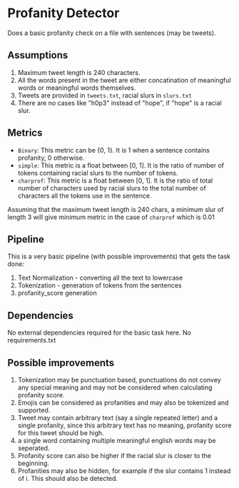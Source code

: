 # Profanity Detector

Does a basic profanity check on a file with sentences (may be tweets).

## Assumptions

1. Maximum tweet length is 240 characters.
2. All the words present in the tweet are either concatination of meaningful words or meaningful words themselves.
3. Tweets are provided in `tweets.txt`, racial slurs in `slurs.txt`
4. There are no cases like "h0p3" instead of "hope", if "hope" is a racial slur. 

## Metrics
- `Binary`: This metric can be {0, 1}. It is 1 when a sentence contains profanity, 0 otherwise.
- `simple`: This metric is a float between [0, 1]. It is the ratio of number of tokens containing racial slurs to the number of tokens.
- `charprof`: This metric is a float between [0, 1]. It is the ratio of total number of characters used by racial slurs to the total number of characters all the tokens use in the sentence.

Assuming that the maximum tweet length is 240 chars, a minimum slur of length 3 will give minimum metric in the case of `charprof` which is 0.01

## Pipeline
This is a very basic pipeline (with possible improvements) that gets the task done:
1. Text Normalization - converting all the text to lowercase
2. Tokenization - generation of tokens from the sentences
3. profanity_score generation

## Dependencies
No external dependencies required for the basic task here. No requirements.txt

## Possible improvements
1. Tokenization may be punctuation based, punctuations do not convey any special meaning and may not be considered when calculating profanity score.
2. Emojis can be considered as profanities and may also be tokenized and supported.
3. Tweet may contain arbitrary text (say a single repeated letter) and a single profanity, since this arbitrary text has no meaning, profanity score for this tweet should be high.
4. a single word containing multiple meaningful english words may be seperated.
5. Profanity score can also be higher if the racial slur is closer to the beginning.
6. Profanities may also be hidden, for example if the slur contains 1 instead of i. This should also be detected.
